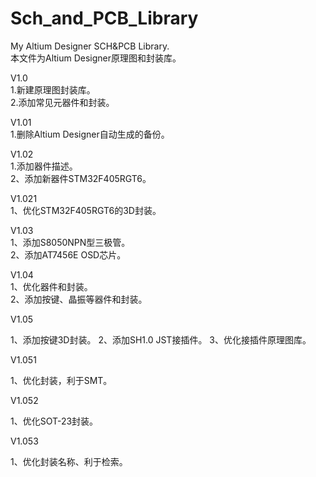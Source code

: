﻿# Sch_and_PCB_Library
My Altium Designer SCH&PCB Library.   
本文件为Altium Designer原理图和封装库。
  
V1.0    
  1.新建原理图封装库。   
  2.添加常见元器件和封装。
  
V1.01   
  1.删除Altium Designer自动生成的备份。
  
V1.02   
  1.添加器件描述。   
  2、添加新器件STM32F405RGT6。
  
V1.021    
  1、优化STM32F405RGT6的3D封装。
  
V1.03   
  1、添加S8050NPN型三极管。   
  2、添加AT7456E OSD芯片。
  
V1.04   
  1、优化器件和封装。    
  2、添加按键、晶振等器件和封装。

V1.05

  1、添加按键3D封装。
  2、添加SH1.0 JST接插件。
  3、优化接插件原理图库。
  
V1.051

  1、优化封装，利于SMT。
  
V1.052

  1、优化SOT-23封装。
  
V1.053

  1、优化封装名称、利于检索。
